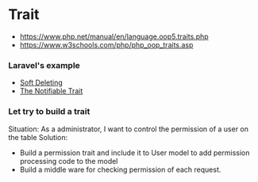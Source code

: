# Trait

- https://www.php.net/manual/en/language.oop5.traits.php
- https://www.w3schools.com/php/php_oop_traits.asp


### Laravel's example
- [Soft Deleting](https://laravel.com/docs/8.x/eloquent#soft-deleting)
- [The Notifiable Trait](https://laravel.com/docs/8.x/notifications#using-the-notifiable-trait)

### Let try to build a trait

Situation: As a administrator, I want to control the permission of a user on the table
Solution:
- Build a permission trait and include it to User model to add permission processing code to the model
- Build a middle ware for checking permission of each request.

